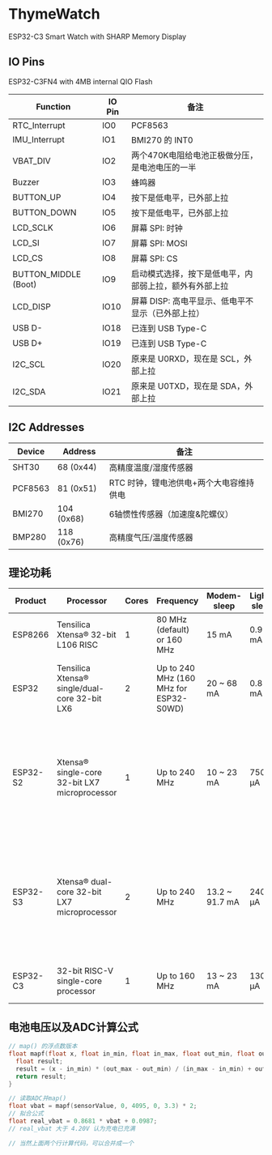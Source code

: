 # ThymeWatch
ESP32-C3 Smart Watch with SHARP Memory Display


## IO Pins

ESP32-C3FN4 with 4MB internal QIO Flash

| Function | IO Pin | 备注 |
| -- | -- | -- |
| RTC_Interrupt | IO0 | PCF8563 |
| IMU_Interrupt | IO1 | BMI270 的 INT0 |
| VBAT_DIV | IO2 | 两个470K电阻给电池正极做分压，是电池电压的一半 |
| Buzzer | IO3 | 蜂鸣器 |
| BUTTON_UP | IO4 | 按下是低电平，已外部上拉 |
| BUTTON_DOWN | IO5 | 按下是低电平，已外部上拉 |
| LCD_SCLK | IO6 | 屏幕 SPI: 时钟 |
| LCD_SI | IO7 | 屏幕 SPI: MOSI |
| LCD_CS | IO8 | 屏幕 SPI: CS |
| BUTTON_MIDDLE (Boot) | IO9 | 启动模式选择，按下是低电平，内部弱上拉，额外有外部上拉 |
| LCD_DISP | IO10 | 屏幕 DISP: 高电平显示、低电平不显示（已外部上拉） |
| USB D- | IO18 | 已连到 USB Type-C |
| USB D+ | IO19 | 已连到 USB Type-C |
| I2C_SCL | IO20 | 原来是 U0RXD，现在是 SCL，外部上拉 |
| I2C_SDA | IO21 | 原来是 U0TXD，现在是 SDA，外部上拉 |


## I2C Addresses



| Device | Address | 备注 |
| -- | -- | -- |
| SHT30 | 68 (0x44) | 高精度温度/湿度传感器 |
| PCF8563 | 81 (0x51) | RTC 时钟，锂电池供电+两个大电容维持供电 |
| BMI270 | 104 (0x68)| 6轴惯性传感器（加速度&陀螺仪） |
| BMP280 | 118 (0x76)| 高精度气压/温度传感器 |


## 理论功耗

| Product | Processor | Cores |Frequency | Modem-sleep | Light-sleep | Deep-sleep |
| --|--|--| - | -| -| - |
| ESP8266 | Tensilica Xtensa® 32-bit L106 RISC| 1| 80 MHz (default) or 160 MHz | 15 mA | 0.9 mA| 20 µA |
| ESP32 | Tensilica Xtensa® single/dual-core 32-bit LX6 | 2 | Up to 240 MHz (160 MHz for ESP32-S0WD)| 20 ~ 68 mA | 0.8 mA | RTC timer + RTC memory: 10 µA<br>RTC timer only: 5 µA|
| ESP32-S2 | Xtensa® single-core 32-bit LX7 microprocessor | 1 | Up to 240 MHz | 10 ~ 23 mA | 750 µA | ULP sensor-monitored pattern: 22 µA<br>RTC timer + RTC memory: 25 µA<br>RTC timer only: 20 µA |
| ESP32-S3 | Xtensa® dual-core 32-bit LX7 microprocessor | 2 | Up to 240 MHz | 13.2 ~ 91.7 mA | 240 µA | RTC memory and RTC peripherals: 8 µA<br>RTC memory, RTC peripherals are powered down: 7 µA |
| ESP32-C3 | 32-­bit RISC-­V single-­core processor | 1 | Up to 160 MHz | 13 ~ 23 mA | 130 µA | RTC timer + RTC memory: 5 µA |


## 电池电压以及ADC计算公式

```C++
// map() 的浮点数版本
float mapf(float x, float in_min, float in_max, float out_min, float out_max) {
  float result;
  result = (x - in_min) * (out_max - out_min) / (in_max - in_min) + out_min;
  return result;
}

// 读取ADC并map()
float vbat = mapf(sensorValue, 0, 4095, 0, 3.3) * 2;
// 拟合公式
float real_vbat = 0.8681 * vbat + 0.0987;
// real_vbat 大于 4.20V 认为充电已充满

// 当然上面两个行计算代码，可以合并成一个
```